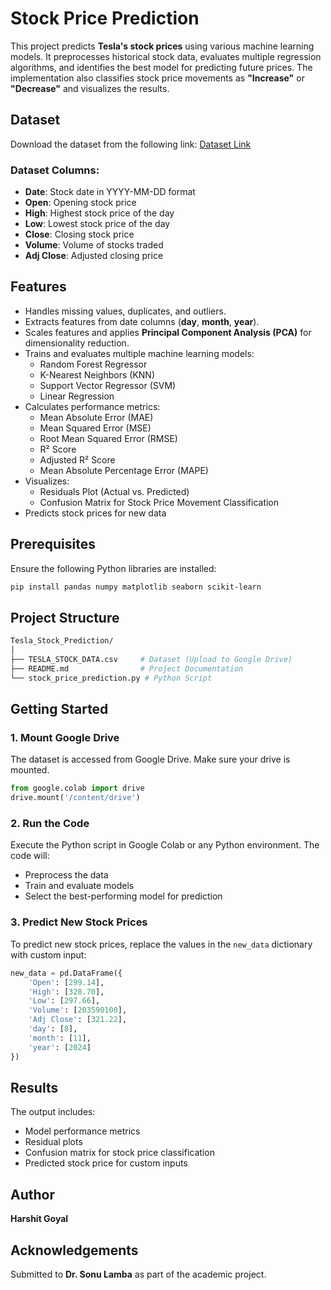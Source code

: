 # Stock Price Prediction

This project predicts **Tesla's stock prices** using various machine learning models. It preprocesses historical stock data, evaluates multiple regression algorithms, and identifies the best model for predicting future prices. The implementation also classifies stock price movements as **"Increase"** or **"Decrease"** and visualizes the results.

## Dataset
Download the dataset from the following link:
[Dataset Link](https://drive.google.com/file/d/17eMncREfpF5pulCQLnCTLCMbw0HjW-ut/view?usp=sharing)

### Dataset Columns:
- **Date**: Stock date in YYYY-MM-DD format
- **Open**: Opening stock price
- **High**: Highest stock price of the day
- **Low**: Lowest stock price of the day
- **Close**: Closing stock price
- **Volume**: Volume of stocks traded
- **Adj Close**: Adjusted closing price

## Features
- Handles missing values, duplicates, and outliers.
- Extracts features from date columns (**day**, **month**, **year**).
- Scales features and applies **Principal Component Analysis (PCA)** for dimensionality reduction.
- Trains and evaluates multiple machine learning models:
  - Random Forest Regressor
  - K-Nearest Neighbors (KNN)
  - Support Vector Regressor (SVM)
  - Linear Regression
- Calculates performance metrics:
  - Mean Absolute Error (MAE)
  - Mean Squared Error (MSE)
  - Root Mean Squared Error (RMSE)
  - R² Score
  - Adjusted R² Score
  - Mean Absolute Percentage Error (MAPE)
- Visualizes:
  - Residuals Plot (Actual vs. Predicted)
  - Confusion Matrix for Stock Price Movement Classification
- Predicts stock prices for new data

## Prerequisites
Ensure the following Python libraries are installed:

```bash
pip install pandas numpy matplotlib seaborn scikit-learn
```

## Project Structure
```bash
Tesla_Stock_Prediction/
│
├── TESLA_STOCK_DATA.csv     # Dataset (Upload to Google Drive)
├── README.md                # Project Documentation
└── stock_price_prediction.py # Python Script
```

## Getting Started
### 1. Mount Google Drive
The dataset is accessed from Google Drive. Make sure your drive is mounted.

```python
from google.colab import drive
drive.mount('/content/drive')
```

### 2. Run the Code
Execute the Python script in Google Colab or any Python environment. The code will:
- Preprocess the data
- Train and evaluate models
- Select the best-performing model for prediction

### 3. Predict New Stock Prices
To predict new stock prices, replace the values in the `new_data` dictionary with custom input:

```python
new_data = pd.DataFrame({
    'Open': [299.14],
    'High': [328.70],
    'Low': [297.66],
    'Volume': [203590100],
    'Adj Close': [321.22],
    'day': [8],
    'month': [11],
    'year': [2024]
})
```

## Results
The output includes:
- Model performance metrics
- Residual plots
- Confusion matrix for stock price classification
- Predicted stock price for custom inputs

## Author
**Harshit Goyal**

## Acknowledgements
Submitted to **Dr. Sonu Lamba** as part of the academic project.


